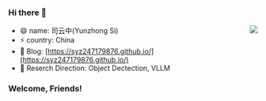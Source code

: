 ### Hi there 👋

<!--
**syz247179876/syz247179876** is a ✨ _special_ ✨ repository because its `README.md` (this file) appears on your GitHub profile.

Here are some ideas to get you started:

- 🔭 I’m currently working on ...
- 🌱 I’m currently learning ...
- 👯 I’m looking to collaborate on ...
- 🤔 I’m looking for help with ...
- 💬 Ask me about ...
- 📫 How to reach me: ...
- 😄 Pronouns: ...
- ⚡ Fun fact: ...
-->

<img align="right" src="https://github-readme-stats.vercel.app/api?username=syz247179876&show_icons=true&hide_title=true">

- 😄 name: 司云中(Yunzhong Si)
- ⚡ country: China
- 🌱 Blog: [https://syz247179876.github.io/](https://syz247179876.github.io/)
- 🔭 Reserch Direction:  Object Dectection, VLLM


### Welcome, Friends!
